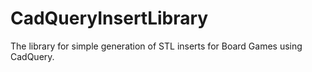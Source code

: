 # CadQueryInsertLibrary
The library for simple generation of STL inserts for Board Games using CadQuery.
